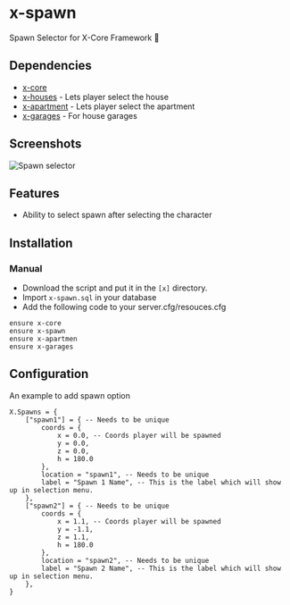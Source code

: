 # x-spawn
Spawn Selector for X-Core Framework :eagle:

## Dependencies
- [x-core](https://github.com/xcore-framework/x-core)
- [x-houses](https://github.com/xcore-framework/x-houses) - Lets player select the house
- [x-apartment](https://github.com/xcore-framework/x-apartment) - Lets player select the apartment
- [x-garages](https://github.com/xcore-framework/x-houses) - For house garages

## Screenshots
![Spawn selector](https://imgur.com/UnomCUR.png)

## Features
- Ability to select spawn after selecting the character

## Installation
### Manual
- Download the script and put it in the `[x]` directory.
- Import `x-spawn.sql` in your database
- Add the following code to your server.cfg/resouces.cfg
```
ensure x-core
ensure x-spawn
ensure x-apartmen
ensure x-garages
```

## Configuration
An example to add spawn option
```
X.Spawns = {
    ["spawn1"] = { -- Needs to be unique
        coords = {
            x = 0.0, -- Coords player will be spawned
            y = 0.0, 
            z = 0.0, 
            h = 180.0
        },
        location = "spawn1", -- Needs to be unique
        label = "Spawn 1 Name", -- This is the label which will show up in selection menu.
    },
    ["spawn2"] = { -- Needs to be unique
        coords = {
            x = 1.1, -- Coords player will be spawned
            y = -1.1, 
            z = 1.1, 
            h = 180.0 
        }, 
        location = "spawn2", -- Needs to be unique
        label = "Spawn 2 Name", -- This is the label which will show up in selection menu.
    },
}
```
